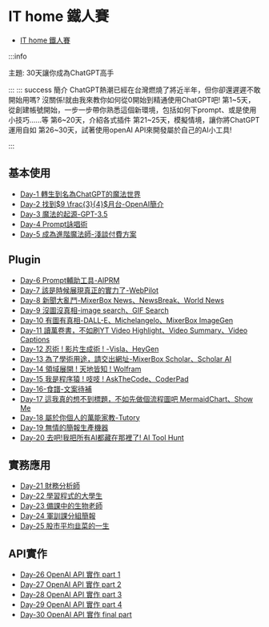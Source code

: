 IT home 鐵人賽
===

- [IT home 鐵人賽](/93s5LZvqRNW4PoPfNBvD_Q)

:::info

主題: 30天讓你成為ChatGPT高手

:::
::: success
簡介
ChatGPT熱潮已經在台灣燃燒了將近半年，但你卻還遲遲不敢開始用嗎?
沒關係!就由我來教你如何從0開始到精通使用ChatGPT吧!
第1~5天，從創建帳號開始，一步一步帶你熟悉這個新環境，包括如何下prompt、或是使用小技巧......等
第6~20天，介紹各式插件
第21~25天，模擬情境，讓你將ChatGPT運用自如
第26~30天，試著使用openAI API來開發屬於自己的AI小工具!

:::



基本使用
---

- [Day-1 轉生到名為ChatGPT的魔法世界](/zwjWtynxTq6Ztaldz4WZZg)
- [Day-2 找到$9 \frac{3}{4}$月台-OpenAI簡介](/75pzuOcQSdiQiSMcm-wiWA)
- [Day-3 魔法的起源-GPT-3.5](/FEnFasQ-Rgu3gQTh29ndoQ)
- [Day-4 Prompt詠唱術](/xfQc1bOQSQiQ0zywKDSNsw)
- [Day-5 成為進階魔法師-淺談付費方案](/oRcywrIcT5SVx6mgd6-pZg)

Plugin
---

- [Day-6 Prompt輔助工具-AIPRM](/P7ndVMfBSNaFbaB1o4qGYQ)
- [Day-7 該是時候展現真正的實力了-WebPilot](/5qHcibnNQnmwz4S8SoCNfg)
- [Day-8 新聞大亂鬥-MixerBox News、NewsBreak、World News
](/qAhdbCF1TT2RE-pVYFz_mw)
- [Day-9 沒圖沒真相-image search、GIF Search](/yKcxieBnRkOu6AqIwORVGA)
- [Day-10 有圖有真相-DALL-E、Michelangelo、MixerBox ImageGen](/MwEy0zo9SsiIg1NZuVUoeQ)
- [Day-11 讀萬卷書，不如刷YT Video Highlight、Video Summary、Video Captions](/Lwuip9KuTZm3U96lHonFeA)
- [Day-12 忍術 ! 影片生成術 ! -Visla、HeyGen](/K2vbhOFEQoa3epColPKq_Q)
- [Day-13 為了學術用途，請交出網址-MixerBox Scholar、Scholar AI](/C_mvIeoKSEKR0kg-D7Cb8Q)
- [Day-14 領域展開 ! 天地皆知 ! Wolfram](/iOgY96-RT_-h7xFiBONBoA)
- [Day-15 我是程序猿 ! 吱吱 ! AskTheCode、CoderPad](/r4EErnqLSkCC-Jlxo-gm8Q)
- [Day-16-食譜-文案待補](/pfgQhLo4RVe8q8CaUTbYZA)
- [Day-17 這我真的想不到標題，不如先做個流程圖吧 MermaidChart、Show Me](/1Wd1rEt-Qliq77Q_wTMsgQ)
- [Day-18 屬於你個人的萬能家教-Tutory](/r8RBR89sTtWD4wGu8kU5TQ)
- [Day-19 無情的簡報生產機器](/Gm24TKQAStqZy64z-jhPsg)
- [Day-20 去吧!我把所有AI都藏在那裡了! AI Tool Hunt](/IXOh4sQKTcW4D8gwhwZ7Yg)

實務應用
---

- [Day-21 財務分析師](/6y9Y_b6iQJ-Gx68xNVGQDQ)
- [Day-22 學習程式的大學生](/mtbSNntsSmm_jy8-vnoxuA)
- [Day-23 備課中的生物老師](/1Oe279n-Q_iJ3AcNRKq-LQ)
- [Day-24 軍訓課分組簡報](/vProxD7eTHeq-v4FscHZVw)
- [Day-25 股市平均韭菜的一生](/tHi53yN1QxqVZdzaSatbJQ)

API實作
---

- [Day-26 OpenAI API 實作 part 1](/cqsUNKczS3mc_5UTsgekXg)
- [Day-27 OpenAI API 實作 part 2](/QZeEYnTWQF6h7Na8m0mnnA)
- [Day-28 OpenAI API 實作 part 3](/9RM-kyjARPC-YVCXfFNdjw)
- [Day-29 OpenAI API 實作 part 4](/K-l5MSe6RBG043YjRiPAUg)
- [Day-30 OpenAI API 實作 final part](/B9CxbXkOQ_2RA8Eb5_eX3w)
